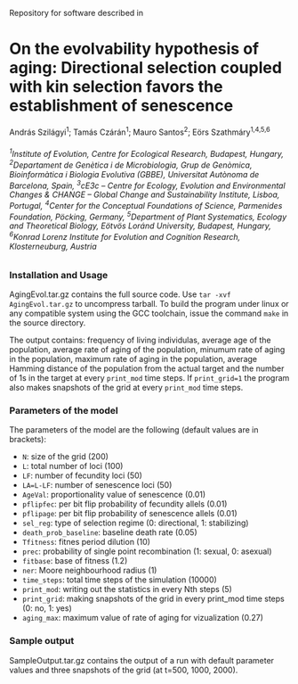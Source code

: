 Repository for software described in

# On the evolvability hypothesis of aging: Directional selection coupled with kin selection favors the establishment of senescence

András Szilágyi<sup>1</sup>; Tamás Czárán<sup>1</sup>; Mauro Santos<sup>2</sup>; Eörs Szathmáry<sup>1,4,5,6</sup>

###### <sup>1</sup>Institute of Evolution, Centre for Ecological Research, Budapest, Hungary, <sup>2</sup>Departament de Genètica i de Microbiologia, Grup de Genòmica, Bioinformàtica i Biologia Evolutiva (GBBE), Universitat Autònoma de Barcelona, Spain, <sup>3</sup>cE3c – Centre for Ecology, Evolution and Environmental Changes & CHANGE – Global Change and Sustainability Institute, Lisboa, Portugal, <sup>4</sup>Center for the Conceptual Foundations of Science, Parmenides Foundation, Pöcking, Germany, <sup>5</sup>Department of Plant Systematics, Ecology and Theoretical Biology, Eötvös Loránd University, Budapest, Hungary, <sup>6</sup>Konrad Lorenz Institute for Evolution and Cognition Research, Klosterneuburg, Austria


### Installation and Usage  
AgingEvol.tar.gz contains the full source code. Use `tar -xvf AgingEvol.tar.gz` to uncompress tarball. To build the program under linux or any compatible system using the GCC toolchain, issue the command `make` in the source directory.

The output contains: frequency of living individulas, average age of the population, average rate of aging of the population, minumum rate of aging in the population, maximum rate of aging in the population, average Hamming distance of the population from the actual target and the number of 1s in the target at every `print_mod` time steps. If `print_grid=1` the program also makes snapshots of the grid at every `print_mod` time steps.

### Parameters of the model  

The parameters of the model are the following (default values are in brackets):
* `N`: size of the  grid (200)  
* `L`: total number of loci (100)  
* `LF`: number of fecundity loci (50)  
* `LA=L-LF`: number of senescence loci (50)  
* `AgeVal`: proportionality value of senescence (0.01)  
* `pflipfec`: per bit flip probability of fecundity allels (0.01)  
* `pflipage`: per bit flip probability of senescence allels (0.01)  
* `sel_reg`: type of selection regime (0: directional, 1: stabilizing)  
* `death_prob_baseline`: baseline death rate (0.05)  
* `Tfitness`: fitnes period dilution (10)  
* `prec`: probability of single point recombination (1: sexual, 0: asexual)  
* `fitbase`: base of fitness (1.2)  
* `ner`: Moore neighbourhood radius (1)  
* `time_steps`: total time steps of the simulation (10000)  
* `print_mod`: writing out the statistics in every Nth steps (5)  
* `print_grid`: making snapshots of the grid in every print_mod time steps (0: no, 1: yes)  
* `aging_max`: maximum value of rate of aging for vizualization (0.27)  

### Sample output

SampleOutput.tar.gz contains the output of a run with default parameter values and three snapshots of the grid (at t=500, 1000, 2000).
